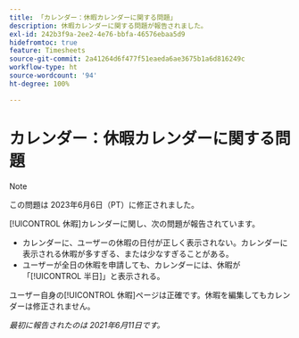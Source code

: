 ```yaml
---
title: 「カレンダー：休暇カレンダーに関する問題」
description: 休暇カレンダーに関する問題が報告されました。
exl-id: 242b3f9a-2ee2-4e76-bbfa-46576ebaa5d9
hidefromtoc: true
feature: Timesheets
source-git-commit: 2a41264d6f477f51eaeda6ae3675b1a6d816249c
workflow-type: ht
source-wordcount: '94'
ht-degree: 100%

---
```


# カレンダー：休暇カレンダーに関する問題

>[!NOTE]
>
>この問題は 2023年6月6日（PT）に修正されました。

[!UICONTROL 休暇]カレンダーに関し、次の問題が報告されています。

* カレンダーに、ユーザーの休暇の日付が正しく表示されない。カレンダーに表示される休暇が多すぎる、または少なすぎることがある。
* ユーザーが全日の休暇を申請しても、カレンダーには、休暇が「[!UICONTROL 半日]」と表示される。

ユーザー自身の[!UICONTROL 休暇]ページは正確です。休暇を編集してもカレンダーは修正されません。

_最初に報告されたのは 2021年6月11日です。_
